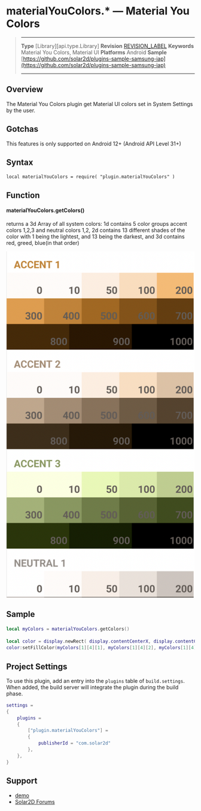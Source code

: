 # materialYouColors.* &mdash; Material You Colors

> --------------------- ------------------------------------------------------------------------------------------
> __Type__              [Library][api.type.Library]
> __Revision__          [REVISION_LABEL](REVISION_URL)
> __Keywords__          Material You Colors, Material UI
> __Platforms__			Android
> __Sample__			[https://github.com/solar2d/plugins-sample-samsung-iap](https://github.com/solar2d/plugins-sample-samsung-iap)
> --------------------- ------------------------------------------------------------------------------------------


## Overview

The Material You Colors plugin get Material UI colors set in System Settings by the user.




## Gotchas

This features is only supported on Android 12+ (Android API Level 31+)


## Syntax

	local materialYouColors = require( "plugin.materialYouColors" )



## Function


#### materialYouColors.getColors()

returns a 3d Array of all system colors: 1d contains 5 color groups accent colors 1,2,3 and neutral colors 1,2, 2d contains 13 different shades of the color with 1 being the lightest, and 13 being the darkest, and 3d contains red, greed, blue(in that order)

![](colors.png)




## Sample
``````lua
local myColors = materialYouColors.getColors()

local color = display.newRect( display.contentCenterX, display.contentCenterY, 50, 50 )
color:setFillColor(myColors[1][4][1], myColors[1][4][2], myColors[1][4][3])

``````



## Project Settings

To use this plugin, add an entry into the `plugins` table of `build.settings`. When added, the build server will integrate the plugin during the build phase.

``````lua
settings =
{
	plugins =
	{
		["plugin.materialYouColors"] =
		{
			publisherId = "com.solar2d"
		},
	},		
}
``````


## Support

* [demo](https://github.com/solar2d/com.solar2d-plugin.materialYouColors/tree/master/demo)
* [Solar2D Forums](https://forums.solar2d.com/c/corona-marketplace/13)
